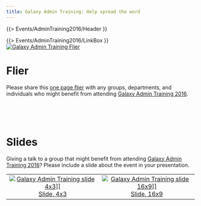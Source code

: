 ```yaml
---
title: Galaxy Admin Training: Help spread the word
---
```

{{> Events/AdminTraining2016/Header }}



<div class='right'>{{> Events/AdminTraining2016/LinkBox }} </div>

<div class='left'><a href='PLACEHOLDER_ATTACHMENT_URL/src/GAT2016Flier.pdf'><img src="/src/events/AdminTraining2016/Publicity/GAT2016FlierThumb.png" alt="Galaxy Admin Training Flier" /></a></div>

# Flier

Please share this [one page flier](PLACEHOLDER_ATTACHMENT_URL/src/GAT2016Flier.pdf) with any groups, departments, and individuals who might benefit from attending [Galaxy Admin Training 2016](/src/events/AdminTraining2016/index.md).

<br /><br /><br />

# Slides

Giving a talk to a group that might benefit from attending [Galaxy Admin Training 2016](/src/events/AdminTraining2016/index.md)?  Please include a slide about the event in your presentation.

<table>
  <tr>
    <td style=" text-align: center; border: none;"> <a href='PLACEHOLDER_ATTACHMENT_URL/src/GAT2016Slide4x3.pdf'><img src="/src/events/AdminTraining2016/Publicity/GAT2016Slide4x3Thumb.png" alt="Galaxy Admin Training slide 4x3]]" /></a><br /><a href='PLACEHOLDER_ATTACHMENT_URL/src/GAT2016Slide4x3.pdf'>Slide, 4x3</a> </td>
    <td style=" text-align: center; border: none;"> <a href='PLACEHOLDER_ATTACHMENT_URL/src/GAT2016Slide16x9.pdf'><img src="/src/events/AdminTraining2016/Publicity/GAT2016Slide16x19Thumb.png" alt="Galaxy Admin Training slide 16x9]]" /></a><br /><a href='PLACEHOLDER_ATTACHMENT_URL/src/GAT2016Slide16x9.pdf'>Slide, 16x9</a> </td>
  </tr>
</table>


